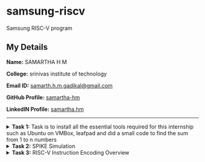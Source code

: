 # samsung-riscv
Samsung RISC-V program

## My Details

**Name:** SAMARTHA H M

**College:** srinivas institute of technology 

**Email ID:** samarth.h.m.gadikal@gmail.com  

**GitHub Profile:** [samartha-hm](https://github.com/samartha-hm) 

**LinkedIN Profile:** [samartha.hm](https://www.linkedin.com/in/samarthahm/)

----------------------------------------------------------------------------------------------------------------

<details>
<summary><b>Task 1:</b> Task is to install all the essential tools required for this internship such as Ubuntu on VMBox, leafpad and did a small code to find the sum from 1 to n numbers</summary>   
<br>

**1. Ubuntu on VMBox, leafpad**

![task 1/installation of VM and leafpad](https://github.com/samartha-hm/samsung-riscv/blob/main/task%201/installation%20of%20VM%20and%20leafpad%20.png)

**2. sum1ton file code**

![task 1/sum1ton file code](https://github.com/samartha-hm/samsung-riscv/blob/main/task%201/sum1ton%20file%20code.png)

**3. running sum1ton c file**

![task 1/running sum1ton c file](https://github.com/samartha-hm/samsung-riscv/blob/main/task%201/running%20sum1ton%20c%20file.png)

**4. operations**

![task 1/doing some operations](https://github.com/samartha-hm/samsung-riscv/blob/main/task%201/doing%20some%20operations.png)
</details>

<details>
<summary><b>Task 2:</b> SPIKE Simulation </summary>  

**1. before debuging**

![task 2/before debuging](https://github.com/samartha-hm/samsung-riscv/blob/e04f2bacbbcc7a6e35dbb42c0919963f19da62b2/task%202/before%20debuging%20.png)

**2. before debuging**

![task 2/debuging](https://github.com/samartha-hm/samsung-riscv/blob/e04f2bacbbcc7a6e35dbb42c0919963f19da62b2/task%202/debugging.png)

</details>

<details>
<summary><b>Task 3:</b> RISC-V Instruction Encoding Overview</summary>   
<br>
  
**Task 3: RISC-V Instruction Encoding Overview**
</details>
